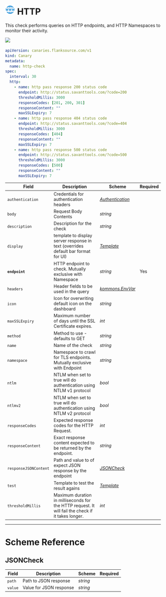 # <img src='https://raw.githubusercontent.com/flanksource/flanksource-ui/main/src/icons/http.svg' style='height: 32px'/> HTTP

This check performs queries on HTTP endpoints, and HTTP Namespaces to monitor their activity.

![](/snippets/http.svg.png)

```yaml
apiVersion: canaries.flanksource.com/v1
kind: Canary
metadata:
  name: http-check
spec:
  interval: 30
  http:
    - name: http pass response 200 status code
      endpoint: http://status.savanttools.com/?code=200
      thresholdMillis: 3000
      responseCodes: [201, 200, 301]
      responseContent: ""
      maxSSLExpiry: 7
    - name: http pass response 404 status code
      endpoint: http://status.savanttools.com/?code=404
      thresholdMillis: 3000
      responseCodes: [404]
      responseContent: ""
      maxSSLExpiry: 7
    - name: http pass response 500 status code
      endpoint: http://status.savanttools.com/?code=500
      thresholdMillis: 3000
      responseCodes: [500]
      responseContent: ""
      maxSSLExpiry: 7
```

| Field | Description | Scheme | Required |
| ----- | ----------- | ------ | -------- |
| `authentication` | Credentials for authentication headers | [*Authentication*](../concepts/authentication.md) |  |
| `body` | Request Body Contents | *string* |  |
| `description` | Description for the check | *string* |  |
| `display` | template to display server response in text (overrides default bar format for UI) | [*Template*](../concepts/templating.md) |  |
| **`endpoint`** | HTTP endpoint to check.  Mutually exclusive with Namespace | *string* | Yes |
| `headers` | Header fields to be used in the query | [*kommons.EnvVar*](https://pkg.go.dev/github.com/flanksource/kommons#EnvVar) |  |
| `icon` | Icon for overwriting default icon on the dashboard | *string* |  |
| `maxSSLExpiry` | Maximum number of days until the SSL Certificate expires. | *int* |  |
| `method` | Method to use - defaults to GET | *string* |  |
| `name` | Name of the check | *string* |  |
| `namespace` | Namespace to crawl for TLS endpoints.  Mutually exclusive with Endpoint | *string* |  |
| `ntlm` | NTLM when set to true will do authentication using NTLM v1 protocol | *bool* |  |
| `ntlmv2` | NTLM when set to true will do authentication using NTLM v2 protocol | *bool* |  |
| `responseCodes` | Expected response codes for the HTTP Request. | *int* |  |
| `responseContent` | Exact response content expected to be returned by the endpoint. | *string* |  |
| `responseJSONContent` | Path and value to of expect JSON response by the endpoint | [*JSONCheck*](#jsoncheck) |  |
| `test` | Template to test the result agains | [*Template*](../concepts/templating.md) |  |
| `thresholdMillis` | Maximum duration in milliseconds for the HTTP request. It will fail the check if it takes longer. | *int* |  |

---

# Scheme Reference

## JSONCheck

| Field | Description | Scheme | Required |
| ----- | ----------- | ------ | -------- |
| `path` | Path to JSON response | *string* |
| `value` | Value for JSON response | *string* |
